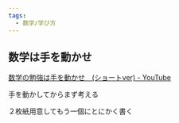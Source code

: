 ```yaml
---
tags:
  - 数学/学び方
---
```

## 数学は手を動かせ

[数学の勉強は手を動かせ　(ショートver) - YouTube](https://www.youtube.com/watch?v=XmJfI_Rnv68)

手を動かしてからまず考える


２枚紙用意してもう一個にとにかく書く


